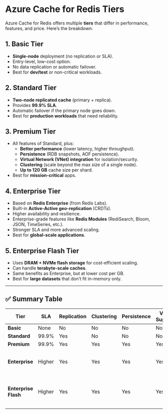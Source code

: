 # Azure Cache for Redis Tiers

Azure Cache for Redis offers multiple **tiers** that differ in performance, features, and price. Here’s the breakdown:

## 1. Basic Tier
- **Single-node** deployment (no replication or SLA).
- Entry-level, low-cost option.
- No data replication or automatic failover.
- Best for **dev/test** or non-critical workloads.

## 2. Standard Tier
- **Two-node replicated cache** (primary + replica).
- Provides **99.9% SLA**.
- Automatic failover if the primary node goes down.
- Best for **production workloads** that need reliability.

## 3. Premium Tier
- All features of Standard, plus:
  - **Better performance** (lower latency, higher throughput).
  - **Persistence** (RDB snapshots, AOF persistence).
  - **Virtual Network (VNet) integration** for isolation/security.
  - **Clustering** (scale beyond the max size of a single node).
  - **Up to 120 GB** cache size per shard.
- Best for **mission-critical** apps.

## 4. Enterprise Tier
- Based on **Redis Enterprise** (from Redis Labs).
- Built-in **Active-Active geo-replication** (CRDTs).
- Higher availability and resilience.
- Enterprise-grade features like **Redis Modules** (RediSearch, Bloom, JSON, TimeSeries, etc.).
- Stronger SLA and more advanced scaling.
- Best for **global-scale applications**.

## 5. Enterprise Flash Tier
- Uses **DRAM + NVMe flash storage** for cost-efficient scaling.
- Can handle **terabyte-scale caches**.
- Same benefits as Enterprise, but at lower cost per GB.
- Best for **large datasets** that don’t fit in-memory only.

---

## ✅ Summary Table

| Tier                | SLA     | Replication | Clustering | Persistence | VNet Support | Advanced Features                  |
|---------------------|---------|-------------|------------|-------------|--------------|------------------------------------|
| **Basic**           | None    | No          | No         | No          | No           | None                               |
| **Standard**        | 99.9%   | Yes         | No         | No          | No           | None                               |
| **Premium**         | 99.9%   | Yes         | Yes        | Yes         | Yes          | None                               |
| **Enterprise**      | Higher  | Yes         | Yes        | Yes         | Yes          | Redis Modules, Active-Active       |
| **Enterprise Flash**| Higher  | Yes         | Yes        | Yes         | Yes          | Huge dataset support (DRAM + Flash)|
